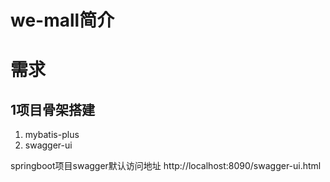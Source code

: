 # we-mall简介

# 需求
## 1项目骨架搭建
1. mybatis-plus
2. swagger-ui

springboot项目swagger默认访问地址
http://localhost:8090/swagger-ui.html

